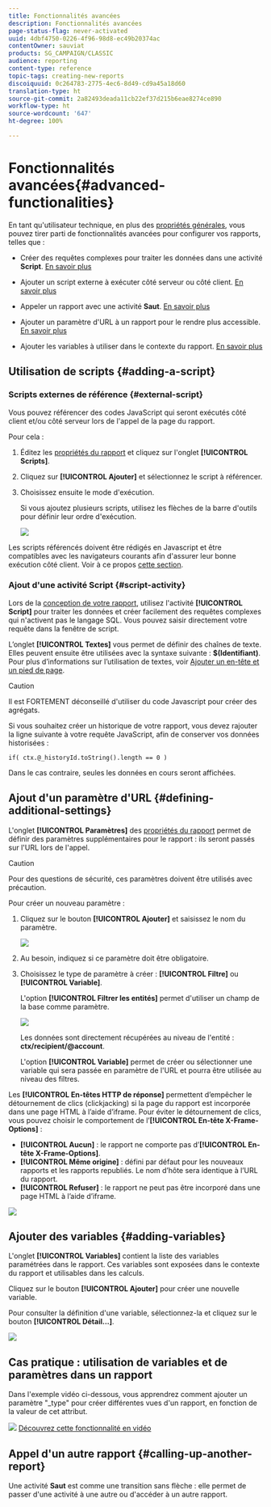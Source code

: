 ```yaml
---
title: Fonctionnalités avancées
description: Fonctionnalités avancées
page-status-flag: never-activated
uuid: 4dbf4750-0226-4f96-98d8-ec49b20374ac
contentOwner: sauviat
products: SG_CAMPAIGN/CLASSIC
audience: reporting
content-type: reference
topic-tags: creating-new-reports
discoiquuid: 0c264783-2775-4ec6-8d49-cd9a45a18d60
translation-type: ht
source-git-commit: 2a82493deada11cb22ef37d215b6eae8274ce890
workflow-type: ht
source-wordcount: '647'
ht-degree: 100%

---
```



# Fonctionnalités avancées{#advanced-functionalities}

En tant qu&#39;utilisateur technique, en plus des [propriétés générales](../../reporting/using/properties-of-the-report.md), vous pouvez tirer parti de fonctionnalités avancées pour configurer vos rapports, telles que :

* Créer des requêtes complexes pour traiter les données dans une activité **Script**. [En savoir plus](#script-activity)

* Ajouter un script externe à exécuter côté serveur ou côté client. [En savoir plus](#external-script)

* Appeler un rapport avec une activité **Saut**. [En savoir plus](#calling-up-another-report)

* Ajouter un paramètre d&#39;URL à un rapport pour le rendre plus accessible. [En savoir plus](#calling-up-another-report)

* Ajouter les variables à utiliser dans le contexte du rapport. [En savoir plus](#adding-variables)

## Utilisation de scripts {#adding-a-script}

### Scripts externes de référence {#external-script}

Vous pouvez référencer des codes JavaScript qui seront exécutés côté client et/ou côté serveur lors de l&#39;appel de la page du rapport.

Pour cela :

1. Éditez les [propriétés du rapport](../../reporting/using/properties-of-the-report.md) et cliquez sur l&#39;onglet **[!UICONTROL Scripts]**.
1. Cliquez sur **[!UICONTROL Ajouter]** et sélectionnez le script à référencer.
1. Choisissez ensuite le mode d&#39;exécution.

   Si vous ajoutez plusieurs scripts, utilisez les flèches de la barre d&#39;outils pour définir leur ordre d&#39;exécution.

   ![](assets/reporting_custom_js.png)

Les scripts référencés doivent être rédigés en Javascript et être compatibles avec les navigateurs courants afin d&#39;assurer leur bonne exécution côté client. Voir à ce propos [cette section](../../web/using/web-forms-answers.md).

### Ajout d&#39;une activité Script {#script-activity}

Lors de la [conception de votre rapport](../../reporting/using/creating-a-new-report.md#modelizing-the-chart), utilisez l&#39;activité **[!UICONTROL Script]** pour traiter les données et créer facilement des requêtes complexes qui n&#39;activent pas le langage SQL. Vous pouvez saisir directement votre requête dans la fenêtre de script.

L’onglet **[!UICONTROL Textes]** vous permet de définir des chaînes de texte. Elles peuvent ensuite être utilisées avec la syntaxe suivante : **$(Identifiant)**. Pour plus d’informations sur l’utilisation de textes, voir [Ajouter un en-tête et un pied de page](../../reporting/using/element-layout.md#adding-a-header-and-a-footer).

>[!CAUTION]
>
>Il est FORTEMENT déconseillé d&#39;utiliser du code Javascript pour créer des agrégats.

Si vous souhaitez créer un historique de votre rapport, vous devez rajouter la ligne suivante à votre requête JavaScript, afin de conserver vos données historisées :

```
if( ctx.@_historyId.toString().length == 0 )
```

Dans le cas contraire, seules les données en cours seront affichées.

## Ajout d&#39;un paramètre d&#39;URL {#defining-additional-settings}

L&#39;onglet **[!UICONTROL Paramètres]** des [propriétés du rapport](../../reporting/using/properties-of-the-report.md) permet de définir des paramètres supplémentaires pour le rapport : ils seront passés sur l&#39;URL lors de l&#39;appel.

>[!CAUTION]
>
>Pour des questions de sécurité, ces paramètres doivent être utilisés avec précaution.

Pour créer un nouveau paramètre :

1. Cliquez sur le bouton **[!UICONTROL Ajouter]** et saisissez le nom du paramètre.

   ![](assets/s_ncs_advuser_report_properties_09a.png)

1. Au besoin, indiquez si ce paramètre doit être obligatoire.

1. Choisissez le type de paramètre à créer : **[!UICONTROL Filtre]** ou **[!UICONTROL Variable]**.

   L&#39;option **[!UICONTROL Filtrer les entités]** permet d&#39;utiliser un champ de la base comme paramètre.

   ![](assets/s_ncs_advuser_report_properties_09b.png)

   Les données sont directement récupérées au niveau de l&#39;entité : **ctx/recipient/@account**.

   L&#39;option **[!UICONTROL Variable]** permet de créer ou sélectionner une variable qui sera passée en paramètre de l&#39;URL et pourra être utilisée au niveau des filtres.

Les **[!UICONTROL En-têtes HTTP de réponse]** permettent d’empêcher le détournement de clics (clickjacking) si la page du rapport est incorporée dans une page HTML à l’aide d’iframe. Pour éviter le détournement de clics, vous pouvez choisir le comportement de l’**[!UICONTROL En-tête X-Frame-Options]** :

* **[!UICONTROL Aucun]** : le rapport ne comporte pas d’**[!UICONTROL En-tête X-Frame-Options]**.
* **[!UICONTROL Même origine]** : défini par défaut pour les nouveaux rapports et les rapports republiés. Le nom d’hôte sera identique à l’URL du rapport.
* **[!UICONTROL Refuser]** : le rapport ne peut pas être incorporé dans une page HTML à l’aide d’iframe.

![](assets/s_ncs_advuser_report_properties_09c.png)

## Ajouter des variables {#adding-variables}

L&#39;onglet **[!UICONTROL Variables]** contient la liste des variables paramétrées dans le rapport. Ces variables sont exposées dans le contexte du rapport et utilisables dans les calculs.

Cliquez sur le bouton **[!UICONTROL Ajouter]** pour créer une nouvelle variable.

Pour consulter la définition d&#39;une variable, sélectionnez-la et cliquez sur le bouton **[!UICONTROL Détail...]**.

![](assets/s_ncs_advuser_report_properties_10.png)

## Cas pratique : utilisation de variables et de paramètres dans un rapport

Dans l&#39;exemple vidéo ci-dessous, vous apprendrez comment ajouter un paramètre &quot;_type&quot; pour créer différentes vues d&#39;un rapport, en fonction de la valeur de cet attribut.

![](assets/do-not-localize/how-to-video.png) [Découvrez cette fonctionnalité en vidéo](https://helpx.adobe.com/campaign/classic/how-to/add-url-parameter-in-acv6.html?playlist=/ccx/v1/collection/product/campaign/classic/segment/business-practitioners/explevel/intermediate/applaunch/how-to-4/collection.ccx.js&amp;ref=helpx.adobe.com)


## Appel d&#39;un autre rapport {#calling-up-another-report}

Une activité **Saut** est comme une transition sans flèche : elle permet de passer d&#39;une activité à une autre ou d&#39;accéder à un autre rapport.
